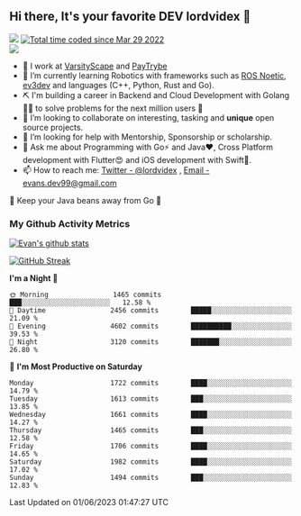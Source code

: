 ## Hi there, It's your favorite DEV lordvidex 👋
<img src="https://komarev.com/ghpvc/?username=lordvidex&label=Views&color=blue&style=plastic" /> <a href="https://wakatime.com/@0e56db35-d16b-410a-acc0-4085055304bf"><img src="https://wakatime.com/badge/user/0e56db35-d16b-410a-acc0-4085055304bf.svg" alt="Total time coded since Mar 29 2022" /></a>  
![](https://github-profile-trophy.vercel.app/?username=lordvidex)
- 🔭 I work at [VarsityScape](https://varsityscape.com) and [PayTrybe](https://www.paytrybe.com)
- 🌱 I’m currently learning Robotics with frameworks such as [ROS Noetic](ros.org), [ev3dev](www.ev3dev.org) and languages (C++, Python, Rust and Go).
- ⛏️ I'm building a career in Backend and Cloud Development with Golang 🧙🏼 to solve problems for the next million users 🤌
- 👯 I’m looking to collaborate on interesting, tasking and **unique** open source projects.
- 🤔 I’m looking for help with Mentorship, Sponsorship or scholarship.
- 💬 Ask me about Programming with Go⚡️ and Java❤️, Cross Platform development with Flutter😍 and iOS development with Swift🚀.
- 📫 How to reach me: [Twitter - @lordvidex](https://twitter.com/lordvidex) , [Email - evans.dev99@gmail.com](mailto:evans.dev99@gmail.com?body=Hello%20Evans,)
  
    
🎤 Keep your Java beans away from Go 🌚
  
  
### My Github Activity Metrics
<div>
<!-- <a href="https://github.com/lordvidex">
  <img src="https://github-readme-stats.vercel.app/api/top-langs/?username=lordvidex&theme=light" />
</a>    -->
<!-- [![Top Langs](https://github-readme-stats.vercel.app/api/top-langs/?username=lordvidex)](https://github.com/lordvidex/)  -->
<a href="https://github.com/lordvidex">
 <img src="https://github-readme-stats.vercel.app/api?username=lordvidex&show_icons=true&theme=light&line_height=27" alt="Evan's github stats"/>
</a>
</div>

[![GitHub Streak](https://github-readme-streak-stats.herokuapp.com?user=lordvidex&theme=github-dark&hide_border=true)](https://git.io/streak-stats)

<!--
  <a href="https://github.com/iampawan/FlutterExampleApps">
    <img align="center" src="https://github-readme-stats.vercel.app/api/pin/?username=iampawan&repo=FlutterExampleApps&theme=light" />

  </a>
  <a href="https://github.com/iampawan/VelocityX">
   <img align="center" src="https://github-readme-stats.vercel.app/api/pin/?username=iampawan&repo=VelocityX&theme=light" />
  </a>
-->
<!--START_SECTION:waka-->
**I'm a Night 🦉** 

```text
🌞 Morning                1465 commits        ███░░░░░░░░░░░░░░░░░░░░░░   12.58 % 
🌆 Daytime                2456 commits        █████░░░░░░░░░░░░░░░░░░░░   21.09 % 
🌃 Evening                4602 commits        ██████████░░░░░░░░░░░░░░░   39.53 % 
🌙 Night                  3120 commits        ███████░░░░░░░░░░░░░░░░░░   26.80 % 
```
📅 **I'm Most Productive on Saturday** 

```text
Monday                   1722 commits        ████░░░░░░░░░░░░░░░░░░░░░   14.79 % 
Tuesday                  1613 commits        ███░░░░░░░░░░░░░░░░░░░░░░   13.85 % 
Wednesday                1661 commits        ████░░░░░░░░░░░░░░░░░░░░░   14.27 % 
Thursday                 1465 commits        ███░░░░░░░░░░░░░░░░░░░░░░   12.58 % 
Friday                   1706 commits        ████░░░░░░░░░░░░░░░░░░░░░   14.65 % 
Saturday                 1982 commits        ████░░░░░░░░░░░░░░░░░░░░░   17.02 % 
Sunday                   1494 commits        ███░░░░░░░░░░░░░░░░░░░░░░   12.83 % 
```



 Last Updated on 01/06/2023 01:47:27 UTC
<!--END_SECTION:waka-->
